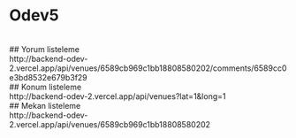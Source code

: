 # Odev5
<br>
## Yorum listeleme <br> http://backend-odev-2.vercel.app/api/venues/6589cb969c1bb18808580202/comments/6589cc0e3bd8532e679b3f29

<br>
## Konum listeleme <br> http://backend-odev-2.vercel.app/api/venues?lat=1&long=1 
<br>
## Mekan listeleme <br> http://backend-odev-2.vercel.app/api/venues/6589cb969c1bb18808580202



